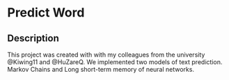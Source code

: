 # Predict Word

## Description
This project was created with with my colleagues from the university @Kiwing11 and @HuZareQ. We implemented two models of text prediction.
Markov Chains and Long short-term memory of neural networks.
